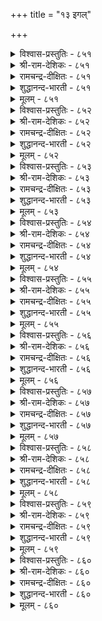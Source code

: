 +++
title = "१३ इगल्"

+++

<details><summary>विश्वास-प्रस्तुतिः - ८५१</summary>

इगलॆन्ब ऎल्ला उयिर्क्कुम् पगलॆन्नुम्  
पण्बिन्मै पारिक्कुम् नोय्।       ८५१
</details>

<details><summary>श्री-राम-देशिकः - ८५१</summary>

अधिकारः ८६. भेदबुद्धिः  
समेषां प्राणिवर्गाणामितरैः प्राणिभिः सह ।  
दुर्गुणं मेलनाभावरूपं मेदो विवर्घयेत् ॥ ८५१॥
</details>

<details><summary>रामचन्द्र-दीक्षितः - ८५१</summary>

851 ikaleṉpa ellā uyirkkum pakaleṉṉum  
paṇpiṉmai pārikkum nōy.

851\. Hatred is a foul disease that brings discord among men.  
</details>

<details><summary>शुद्धानन्द-भारती - ८५१</summary>

1\. இகலென்ப எல்லா உயிர்க்கும் பகலென்னும்  
பண்பின்மை பாரிக்கும் நோய்.  
Hatred is a plague that divides  
And rouses illwill on all sides.        851  
</details>

<details><summary>मूलम् - ८५१</summary>

इगलॆन्ब ऎल्ला उयिर्क्कुम् पगलॆन्नुम्  
पण्बिन्मै पारिक्कुम् नोय्।       ८५१
</details>

<details><summary>विश्वास-प्रस्तुतिः - ८५२</summary>

पगल्गरुदिप् पट्रा सॆयिनुम् इगल्गरुदि  
इन्नासॆय् यामै तलै।       ८५२
</details>

<details><summary>श्री-राम-देशिकः - ८५२</summary>

अनिच्छन् सङ्गमं कश्चित् करोत्वन्यस्य चाप्रियम् ।  
तस्याप्यनिष्टकरणान्निवृत्तिः श्लाघ्यते नृणाम् ॥ ८५२॥
</details>

<details><summary>रामचन्द्र-दीक्षितः - ८५२</summary>

852 pakalkarutip paṟṟā ceyiṉum ikalkaruti  
iṉṉācey yāmai talai.

852\. What if one does us harm out of hatred? It is the height of wisdom to resist not evil.  
</details>

<details><summary>शुद्धानन्द-भारती - ८५२</summary>

2\. பகல்கருதிப் பற்றா செயினும் இகல்கருதி  
இன்னாசெய் யாமை தலை.  
Rouse not hatred and confusion  
Though foes provoke disunion        852  
</details>

<details><summary>मूलम् - ८५२</summary>

पगल्गरुदिप् पट्रा सॆयिनुम् इगल्गरुदि  
इन्नासॆय् यामै तलै।       ८५२
</details>

<details><summary>विश्वास-प्रस्तुतिः - ८५३</summary>

इगलॆन्नुम् ऎव्वनोय् नीक्किन् तवलिल्लात्  
ताविल् विळक्कम् तरुम्।       ८५३
</details>

<details><summary>श्री-राम-देशिकः - ८५३</summary>

हृदयाद्भेदभावाख्यरोगं दुःखप्रदायकम् ।  
बहिर्निष्कासयन् कश्चित् शाश्वतीं कीर्तिमश्नुते ॥ ८५३॥
</details>

<details><summary>रामचन्द्र-दीक्षितः - ८५३</summary>

853 ikaleṉṉum evvanōy nīkkiṉ tavalillāt  
tāvil viḷakkam tarum.

853\. He who is rid of the full disease of hatred crowns himself with eternal glory.  
</details>

<details><summary>शुद्धानन्द-भारती - ८५३</summary>

3\. இகலென்னும் எவ்வநோய் நீக்கின் தவவில்லாத்  
தாவில் விளக்கம் தரும்.  
Shun the plague of enmity  
And win everlasting glory.        853  
</details>

<details><summary>मूलम् - ८५३</summary>

इगलॆन्नुम् ऎव्वनोय् नीक्किन् तवलिल्लात्  
ताविल् विळक्कम् तरुम्।       ८५३
</details>

<details><summary>विश्वास-प्रस्तुतिः - ८५४</summary>

इन्बत्तुळ् इन्बम् पयक्कुम् इगलॆन्नुम्  
तुन्बत्तुळ् तुन्बङ् गॆडिन्।       ८५४
</details>

<details><summary>श्री-राम-देशिकः - ८५४</summary>

दुःखानामादिमं दुःखं भेदज्ञानाभिधं नरः ।  
नाशयन् स्वयमाप्नोति सुखानामुत्तमं सुखम् ॥ ८५४॥
</details>

<details><summary>रामचन्द्र-दीक्षितः - ८५४</summary>

854 iṉpattuḷ iṉpam payakkum ikaleṉṉum  
tuṉpattuḷ tuṉpam keṭiṉ.

854\. It is the joy of joys to bury hatred, the evil of all evils.  
</details>

<details><summary>शुद्धानन्द-भारती - ८५४</summary>

4\. இன்பத்துள் இன்பம் பயக்கும் இகலென்னும்  
துன்பத்துள் துன்பம் கெடின்.  
Hate-the woe of woes destroy;  
Then joy of joys you can enjoy.        854  
</details>

<details><summary>मूलम् - ८५४</summary>

इन्बत्तुळ् इन्बम् पयक्कुम् इगलॆन्नुम्  
तुन्बत्तुळ् तुन्बङ् गॆडिन्।       ८५४
</details>

<details><summary>विश्वास-प्रस्तुतिः - ८५५</summary>

इगलॆदिर् साय्न्दॊऴुग वल्लारै यारे  
मिक्लूक्कुम् तन्मै यवर्।       ८५५
</details>

<details><summary>श्री-राम-देशिकः - ८५५</summary>

मेदज्ञानाख्यदोषेण ये भवेयुर्न दूषिताः ।  
तान् जेतुं भुवि शक्ताः स्युः केवाऽस्मिन धरणीतले ॥ ८५५॥
</details>

<details><summary>रामचन्द्र-दीक्षितः - ८५५</summary>

855 ikaletir cāyntoḻuka vallārai yārē  
mikalūkkum taṉmai yavar.

855\. Can anyone overcome him who has conquered hatred?  
</details>

<details><summary>शुद्धानन्द-भारती - ८५५</summary>

5\. இகலெதிர் சாய்ந்தொழுக வல்லாரை யாரே  
மிகலூக்கும் தன்மை யவர்.  
Who can overcome them in glory  
That are free from enmity?        855  
</details>

<details><summary>मूलम् - ८५५</summary>

इगलॆदिर् साय्न्दॊऴुग वल्लारै यारे  
मिक्लूक्कुम् तन्मै यवर्।       ८५५
</details>

<details><summary>विश्वास-प्रस्तुतिः - ८५६</summary>

इगलिन् मिगलिनिदु ऎन्बवन् वाऴ्क्कै  
तवलुम् कॆडलुम् नणित्तु।       ८५६
</details>

<details><summary>श्री-राम-देशिकः - ८५६</summary>

भेदबुद्धिं समालम्ब्य वर्तनं वरमित्यपि ।  
तिष्ठतो जीविते सम्पत् क्षीयते नश्यति स्वयम् ॥ ८५६॥
</details>

<details><summary>रामचन्द्र-दीक्षितः - ८५६</summary>

856 ikaliṉ mikaliṉitu eṉpavaṉ vāḻkkai  
tavalum keṭalum naṇittu.

856\. Swift ruin awaits one who delights in discord.  
</details>

<details><summary>शुद्धानन्द-भारती - ८५६</summary>

6\. இகலின் மிகலினிது என்பவன் வாழ்க்கை  
தவலும் கெடலும் நணித்து.  
His fall and ruin are quite near  
Who holds enmity sweet and dear.        856  
</details>

<details><summary>मूलम् - ८५६</summary>

इगलिन् मिगलिनिदु ऎन्बवन् वाऴ्क्कै  
तवलुम् कॆडलुम् नणित्तु।       ८५६
</details>

<details><summary>विश्वास-प्रस्तुतिः - ८५७</summary>

मिगल्मेवल् मॆय्प्पॊरुळ् काणार् इगल्मेवल्  
इन्ना अऱिवि नवर्।       ८५७
</details>

<details><summary>श्री-राम-देशिकः - ८५७</summary>

भेदज्ञानाख्यदुर्बुद्धिसमेता जयदायकान् ।  
नीतिशास्त्रोक्ततत्त्वार्थान् ज्ञातुं न प्रभवन्ति ते ॥ ८५७॥
</details>

<details><summary>रामचन्द्र-दीक्षितः - ८५७</summary>

857 mikalmēvaval meypporuḷ kāṇār ikalmēval  
iṉṉā aṟivi ṉavar.

857\. Those who nourish hatred will never see the triumphant light of truth.  
</details>

<details><summary>शुद्धानन्द-भारती - ८५७</summary>

7\. மிகல்மேவல் மெய்ப்பொருள் காணார் இகல்மேவல்  
இன்னா அறிவி னவர்.  
They cannot see the supreme Truth  
Who hate and injure without ruth.        857  
</details>

<details><summary>मूलम् - ८५७</summary>

मिगल्मेवल् मॆय्प्पॊरुळ् काणार् इगल्मेवल्  
इन्ना अऱिवि नवर्।       ८५७
</details>

<details><summary>विश्वास-प्रस्तुतिः - ८५८</summary>

इगलिऱ्कु ऎदिर्साय्दल् आक्कम् अदनै  
मिक्लूक्किन् ऊक्कुमाम् केडु।      ८५८
</details>

<details><summary>श्री-राम-देशिकः - ८५८</summary>

भेदबुद्धिं ये त्यजन्ति तेषां भाग्यं विवर्घते ।  
वशा ये भेदभावस्य ते त्वनर्थानवाप्नुयुः ॥ ८५८॥
</details>

<details><summary>रामचन्द्र-दीक्षितः - ८५८</summary>

858 ikaliṟku etircāytal ākkam ataṉai  
mikalūkkiṉ ūkkumām kēṭu.

858\. To fight against hatred is to save one’s soul; to harbour it is to court one’s own ruin.  
</details>

<details><summary>शुद्धानन्द-भारती - ८५८</summary>

8\. இகலிற்கு எதிர்சாய்தல் ஆக்கம் அதனை  
மிகலூக்கின் ஊக்குமாம் கேடு.  
To turn from enmity is gain  
Fomenting it brings fast ruin.        858  
</details>

<details><summary>मूलम् - ८५८</summary>

इगलिऱ्कु ऎदिर्साय्दल् आक्कम् अदनै  
मिक्लूक्किन् ऊक्कुमाम् केडु।      ८५८
</details>

<details><summary>विश्वास-प्रस्तुतिः - ८५९</summary>

इगल्गाणान् आक्कम् वरुङ्गाल् अदनै  
मिगल्गाणुम् केडु तरऱ्कु।      ८५९
</details>

<details><summary>श्री-राम-देशिकः - ८५९</summary>

श्रेयःसंप्राप्तिवेलायां न स्मेरेद्भेदभावनाम् ।  
अश्रेयःप्राप्तिवेलायां भेदबुद्धिं ध्रुवं त्यजेत् ॥ ८५९॥
</details>

<details><summary>रामचन्द्र-दीक्षितः - ८५९</summary>

859 ikalkāṇāṉ ākkam varuṅkāl ataṉai  
mikalkāṇum kēṭu taraṟku.

859\. Freedom from hatred is the sign of one’s prosperity. Presence of hatred foreshadows decline of one’s fortune.  
</details>

<details><summary>शुद्धानन्द-भारती - ८५९</summary>

9\. இகல்காணான் ஆக்கம் வருங்கால் அதனை  
மிகல்காணும் கேடு தரற்கு.  
Fortune favours when hate recedes  
Hatred exceeding ruin breeds.        859  
</details>

<details><summary>मूलम् - ८५९</summary>

इगल्गाणान् आक्कम् वरुङ्गाल् अदनै  
मिगल्गाणुम् केडु तरऱ्कु।      ८५९
</details>

<details><summary>विश्वास-प्रस्तुतिः - ८६०</summary>

इगलानाम् इन्नाद ऎल्लाम् नगलानाम्  
नन्नयम् ऎन्नुम् सॆरुक्कु।       ८६०
</details>

<details><summary>श्री-राम-देशिकः - ८६०</summary>

भेदज्ञानेन चैकस्य बह्वनर्था भवन्ति हि ।  
सौहार्दान्नितिरूपाख्यभाग्यं जायेत कस्यचित् ॥ ८६०॥
</details>

<details><summary>रामचन्द्र-दीक्षितः - ८६०</summary>

860 ikalāṉām iṉṉāta ellām nakalāṉām  
naṉṉayam eṉṉum cerukku.

860\. From love springs the proud joy of a righteous life.  
</details>

<details><summary>शुद्धानन्द-भारती - ८६०</summary>

10\. இகலானாம் இன்னாத எல்லாம் நகலானாம்  
நன்னயம் என்னும் செருக்கு.  
All evils come from enmity  
All goodness flow from amity.        860  
</details>

<details><summary>मूलम् - ८६०</summary>

इगलानाम् इन्नाद ऎल्लाम् नगलानाम्  
नन्नयम् ऎन्नुम् सॆरुक्कु।       ८६०
</details>
